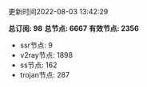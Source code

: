 更新时间2022-08-03 13:42:29

**总订阅: 98**
**总节点: 6667**
**有效节点: 2356**
- ssr节点: 9
- v2ray节点: 1898
- ss节点: 162
- trojan节点: 287
